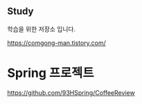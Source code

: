 ## Study

학습을 위한 저장소 입니다.

https://comgong-man.tistory.com/

# Spring 프로젝트
https://github.com/93HSpring/CoffeeReview

